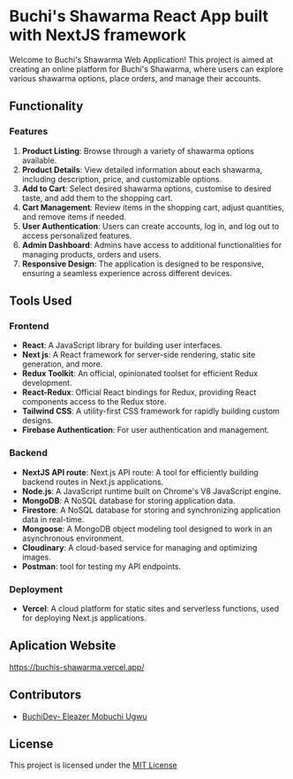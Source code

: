 # Buchi's Shawarma React App built with NextJS framework

Welcome to Buchi's Shawarma Web Application! This project is aimed at creating an online platform for Buchi's Shawarma, where users can explore various shawarma options, place orders, and manage their accounts.

## Functionality

### Features

1. **Product Listing**: Browse through a variety of shawarma options available.
2. **Product Details**: View detailed information about each shawarma, including description, price, and customizable options.
3. **Add to Cart**: Select desired shawarma options, customise to desired taste, and add them to the shopping cart.
4. **Cart Management**: Review items in the shopping cart, adjust quantities, and remove items if needed.
5. **User Authentication**: Users can create accounts, log in, and log out to access personalized features.
6. **Admin Dashboard**: Admins have access to additional functionalities for managing products, orders and users.
7. **Responsive Design**: The application is designed to be responsive, ensuring a seamless experience across different devices.

## Tools Used

### Frontend

- **React**: A JavaScript library for building user interfaces.
- **Next js**: A React framework for server-side rendering, static site generation, and more.
- **Redux Toolkit**: An official, opinionated toolset for efficient Redux development.
- **React-Redux**: Official React bindings for Redux, providing React components access to the Redux store.
- **Tailwind CSS**: A utility-first CSS framework for rapidly building custom designs.
- **Firebase Authentication**: For user authentication and management.

### Backend
- **NextJS API route**: Next.js API route: A tool for efficiently building backend routes in Next.js applications.
- **Node.js**: A JavaScript runtime built on Chrome's V8 JavaScript engine.
- **MongoDB**: A NoSQL database for storing application data.
- **Firestore**: A NoSQL database for storing and synchronizing application data in real-time.
- **Mongoose**: A MongoDB object modeling tool designed to work in an asynchronous environment.
- **Cloudinary**: A cloud-based service for managing and optimizing images.
- **Postman**: tool for testing my API endpoints.


### Deployment

- **Vercel**: A cloud platform for static sites and serverless functions, used for deploying Next.js applications.

## Aplication Website
https://buchis-shawarma.vercel.app/

## Contributors

- [BuchiDev- Eleazer Mobuchi Ugwu](https://github.com/MobuchiElly/)

## License

This project is licensed under the [MIT License](LICENSE)